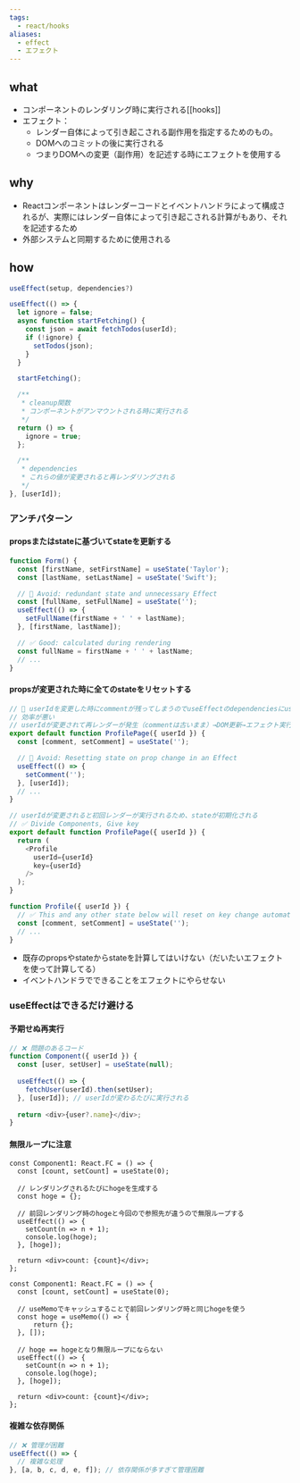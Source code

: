 ```yaml
---
tags:
  - react/hooks
aliases:
  - effect
  - エフェクト
---
```

## what
- コンポーネントのレンダリング時に実行される[[hooks]]
- エフェクト：
	- レンダー自体によって引き起こされる副作用を指定するためのもの。
	- DOMへのコミットの後に実行される
	- つまりDOMへの変更（副作用）を記述する時にエフェクトを使用する
## why
- Reactコンポーネントはレンダーコードとイベントハンドラによって構成されるが、実際にはレンダー自体によって引き起こされる計算がもあり、それを記述するため
- 外部システムと同期するために使用される
## how
```ts
useEffect(setup, dependencies?)

useEffect(() => {
  let ignore = false;
  async function startFetching() {
    const json = await fetchTodos(userId);
    if (!ignore) {
      setTodos(json);
    }
  }

  startFetching();

  /**
   * cleanup関数
   * コンポーネントがアンマウントされる時に実行される
   */
  return () => {
    ignore = true;
  };

  /**
   * dependencies
   * これらの値が変更されると再レンダリングされる
   */
}, [userId]);
```
### アンチパターン
#### propsまたはstateに基づいてstateを更新する
```js
function Form() {  
  const [firstName, setFirstName] = useState('Taylor');  
  const [lastName, setLastName] = useState('Swift');  

  // 🔴 Avoid: redundant state and unnecessary Effect  
  const [fullName, setFullName] = useState('');  
  useEffect(() => {  
    setFullName(firstName + ' ' + lastName);  
  }, [firstName, lastName]);  

  // ✅ Good: calculated during rendering  
  const fullName = firstName + ' ' + lastName;
  // ...  
}
```
#### propsが変更された時に全てのstateをリセットする
```js
// 🔴 userIdを変更した時にcommentが残ってしまうのでuseEffectのdependenciesにuserIdを追加した
// 効率が悪い
// userIdが変更されて再レンダーが発生（commentは古いまま）→DOM更新→エフェクト実行→再レンダー発生
export default function ProfilePage({ userId }) {  
  const [comment, setComment] = useState('');  

  // 🔴 Avoid: Resetting state on prop change in an Effect  
  useEffect(() => {  
    setComment('');  
  }, [userId]);  
  // ...  
}

// userIdが変更されると初回レンダーが実行されるため、stateが初期化される
// ✅ Divide Components, Give key
export default function ProfilePage({ userId }) {  
  return (  
    <Profile  
      userId={userId}  
      key={userId}  
    />  
  );  
}  

function Profile({ userId }) {  
  // ✅ This and any other state below will reset on key change automatically  
  const [comment, setComment] = useState('');  
  // ...  
}
```
- 既存のpropsやstateからstateを計算してはいけない（だいたいエフェクトを使って計算してる）
- イベントハンドラでできることをエフェクトにやらせない
### useEffectはできるだけ避ける
#### 予期せぬ再実行
```ts
// ❌ 問題のあるコード
function Component({ userId }) {
  const [user, setUser] = useState(null);
  
  useEffect(() => {
    fetchUser(userId).then(setUser);
  }, [userId]); // userIdが変わるたびに実行される
  
  return <div>{user?.name}</div>;
}
```
#### 無限ループに注意
```tsx
const Component1: React.FC = () => {
  const [count, setCount] = useState(0);

  // レンダリングされるたびにhogeを生成する
  const hoge = {};

  // 前回レンダリング時のhogeと今回ので参照先が違うので無限ループする
  useEffect(() => {
    setCount(n => n + 1);
    console.log(hoge);
  }, [hoge]);

  return <div>count: {count}</div>;
};

```
```tsx
const Component1: React.FC = () => {
  const [count, setCount] = useState(0);

  // useMemoでキャッシュすることで前回レンダリング時と同じhogeを使う
  const hoge = useMemo(() => {
	  return {};
  }, []);

  // hoge == hogeとなり無限ループにならない
  useEffect(() => {
    setCount(n => n + 1);
    console.log(hoge);
  }, [hoge]);

  return <div>count: {count}</div>;
};

```
#### 複雑な依存関係
```ts
// ❌ 管理が困難
useEffect(() => {
  // 複雑な処理
}, [a, b, c, d, e, f]); // 依存関係が多すぎて管理困難
```